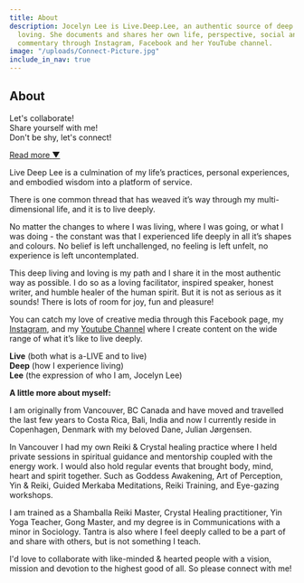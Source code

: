 ```yaml
---
title: About
description: Jocelyn Lee is Live.Deep.Lee, an authentic source of deep living and
  loving. She documents and shares her own life, perspective, social and spiritual
  commentary through Instagram, Facebook and her YouTube channel.
image: "/uploads/Connect-Picture.jpg"
include_in_nav: true
---
```


<section class="hero" style="background-image: url({% include relative-src.html src=page.image %})">
<div class="inner-hero text-container">
<div class="hero-text-container">
<h1 class="editable">About</h1>
<p class="subtext editable">Let's collaborate!  <br />Share yourself with me! <br />Don't be shy, let's connect!</p>
</div>
</div>
<div class="read-on"><a href="#more">Read more <span class="arrow">▼</span></a></div>
</section>

<section class="pad" id="more">
<div class="text-container">

<p>Live Deep Lee is a culmination of my life’s practices, personal experiences, and embodied wisdom into a platform of service.</p>

<p>There is one common thread that has weaved it’s way through my multi-dimensional life, and it is to live deeply.</p>

<p>No matter the changes to where I was living, where I was going, or what I was doing - the constant was that I experienced life deeply in all it’s shapes and colours. No belief is left unchallenged, no feeling is left unfelt, no experience is left uncontemplated.</p>

<p>This deep living and loving is my path and I share it in the most authentic way as possible. I do so as a loving facilitator, inspired speaker, honest writer, and humble healer of the human spirit. But it is not as serious as it sounds! There is lots of room for joy, fun and pleasure!</p>

<p>You can catch my love of creative media through this Facebook page, my <a href="http://instagram.com/live.deep.lee" target="_new">Instagram</a>, and my <a href="https://www.youtube.com/c/LiveDeepLee" target="new">Youtube Channel</a> where I create content on the wide range of what it’s like to live deeply.</p>

<strong>Live</strong> (both what is a-LIVE and to live)\
<strong>Deep</strong> (how I experience living)\
<strong>Lee</strong> (the expression of who I am, Jocelyn Lee)

<strong>A little more about myself:</strong>

<p>I am originally from Vancouver, BC Canada and have moved and travelled the last few years to Costa Rica, Bali, India and now I currently reside in Copenhagen, Denmark with my beloved Dane, Julian Jørgensen.</p>

<p>In Vancouver I had my own Reiki & Crystal healing practice where I held private sessions in spiritual guidance and mentorship coupled with the energy work. I would also hold regular events that brought body, mind, heart and spirit together. Such as Goddess Awakening, Art of Perception, Yin & Reiki, Guided Merkaba Meditations, Reiki Training, and Eye-gazing workshops.</p>

<p>I am trained as a Shamballa Reiki Master, Crystal Healing practitioner, Yin Yoga Teacher, Gong Master, and my degree is in Communications with a minor in Sociology. Tantra is also where I feel deeply called to be a part of and share with others, but is not something I teach.</p>

<p>I'd love to collaborate with like-minded & hearted people with a vision, mission and devotion to the highest good of all. So please connect with me!</p>
</div>
</section>
